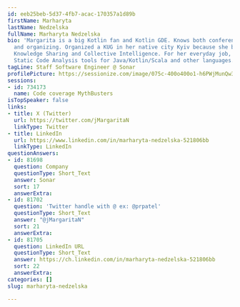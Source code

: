 ```yaml
---
id: eeb25beb-5d37-4fb7-acac-170357a1d89b
firstName: Marharyta
lastName: Nedzelska
fullName: Marharyta Nedzelska
bio: 'Margarita is a big Kotlin fan and Kotlin GDE. Knows both conference sides: speaking
  and organizing. Organized a KUG in her native city Kyiv because she believes in
  Knowledge Sharing and Collective Intelligence. For her everyday job, she''s building
  Static Code Analysis tools for Java/Kotlin/Scala and other languages.'
tagLine: Staff Software Engineer @ Sonar
profilePicture: https://sessionize.com/image/075c-400o400o1-h6PWjMunQw3HgnFykrCejT.png
sessions:
- id: 734173
  name: Code coverage MythBusters
isTopSpeaker: false
links:
- title: X (Twitter)
  url: https://twitter.com/jMargaritaN
  linkType: Twitter
- title: LinkedIn
  url: https://www.linkedin.com/in/marharyta-nedzelska-521806bb
  linkType: LinkedIn
questionAnswers:
- id: 81698
  question: Company
  questionType: Short_Text
  answer: Sonar
  sort: 17
  answerExtra:
- id: 81702
  question: 'Twitter handle with @ ex: @prpatel'
  questionType: Short_Text
  answer: "@jMargaritaN"
  sort: 21
  answerExtra:
- id: 81705
  question: LinkedIn URL
  questionType: Short_Text
  answer: https://ch.linkedin.com/in/marharyta-nedzelska-521806bb
  sort: 22
  answerExtra:
categories: []
slug: marharyta-nedzelska

---
```


